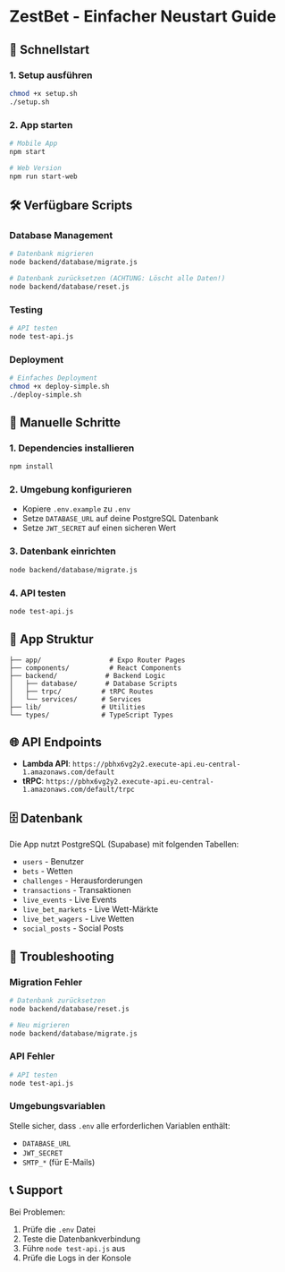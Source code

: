 # ZestBet - Einfacher Neustart Guide

## 🚀 Schnellstart

### 1. Setup ausführen
```bash
chmod +x setup.sh
./setup.sh
```

### 2. App starten
```bash
# Mobile App
npm start

# Web Version
npm run start-web
```

## 🛠️ Verfügbare Scripts

### Database Management
```bash
# Datenbank migrieren
node backend/database/migrate.js

# Datenbank zurücksetzen (ACHTUNG: Löscht alle Daten!)
node backend/database/reset.js
```

### Testing
```bash
# API testen
node test-api.js
```

### Deployment
```bash
# Einfaches Deployment
chmod +x deploy-simple.sh
./deploy-simple.sh
```

## 🔧 Manuelle Schritte

### 1. Dependencies installieren
```bash
npm install
```

### 2. Umgebung konfigurieren
- Kopiere `.env.example` zu `.env`
- Setze `DATABASE_URL` auf deine PostgreSQL Datenbank
- Setze `JWT_SECRET` auf einen sicheren Wert

### 3. Datenbank einrichten
```bash
node backend/database/migrate.js
```

### 4. API testen
```bash
node test-api.js
```

## 📱 App Struktur

```
├── app/                 # Expo Router Pages
├── components/          # React Components
├── backend/            # Backend Logic
│   ├── database/       # Database Scripts
│   ├── trpc/          # tRPC Routes
│   └── services/      # Services
├── lib/               # Utilities
└── types/             # TypeScript Types
```

## 🌐 API Endpoints

- **Lambda API**: `https://pbhx6vg2y2.execute-api.eu-central-1.amazonaws.com/default`
- **tRPC**: `https://pbhx6vg2y2.execute-api.eu-central-1.amazonaws.com/default/trpc`

## 🗄️ Datenbank

Die App nutzt PostgreSQL (Supabase) mit folgenden Tabellen:
- `users` - Benutzer
- `bets` - Wetten
- `challenges` - Herausforderungen
- `transactions` - Transaktionen
- `live_events` - Live Events
- `live_bet_markets` - Live Wett-Märkte
- `live_bet_wagers` - Live Wetten
- `social_posts` - Social Posts

## 🚨 Troubleshooting

### Migration Fehler
```bash
# Datenbank zurücksetzen
node backend/database/reset.js

# Neu migrieren
node backend/database/migrate.js
```

### API Fehler
```bash
# API testen
node test-api.js
```

### Umgebungsvariablen
Stelle sicher, dass `.env` alle erforderlichen Variablen enthält:
- `DATABASE_URL`
- `JWT_SECRET`
- `SMTP_*` (für E-Mails)

## 📞 Support

Bei Problemen:
1. Prüfe die `.env` Datei
2. Teste die Datenbankverbindung
3. Führe `node test-api.js` aus
4. Prüfe die Logs in der Konsole